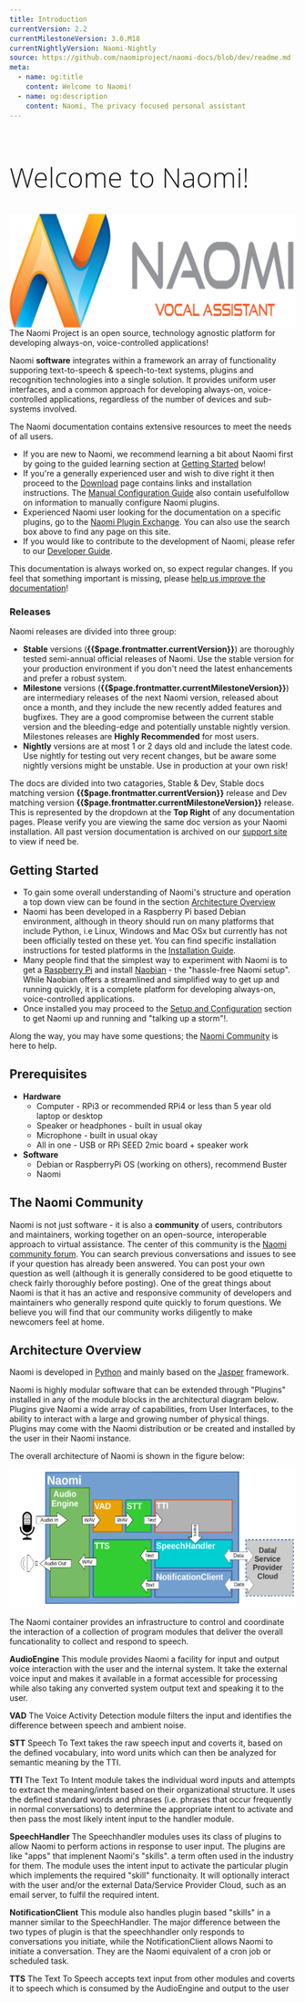 ```yaml
---
title: Introduction
currentVersion: 2.2 
currentMilestoneVersion: 3.0.M18
currentNightlyVersion: Naomi-Nightly
source: https://github.com/naomiproject/naomi-docs/blob/dev/readme.md
meta:
  - name: og:title
    content: Welcome to Naomi!
  - name: og:description
    content: Naomi, The privacy focused personal assistant
---
```


<h1 class="welcome">Welcome to Naomi!</h1>

<style>
@media (min-width: 720px) {
  .intro-logo {
    margin-left: 3rem; float: right;
  }
}
h1.welcome {
  font-family: 'Open Sans', sans-serif;
  font-weight: 300;
  font-size: 36pt;
}
</style>

<img src="./images/naomi-logo.png" width="600" height="200" class="intro-logo" />

The Naomi Project is an open source, technology agnostic platform for developing always-on, voice-controlled applications!

Naomi **software** integrates within a framework an array of functionality supporing text-to-speech & speech-to-text systems, plugins and recognition technologies into a single solution.
It provides uniform user interfaces, and a common approach for developing always-on, voice-controlled applications, regardless of the number of devices and sub-systems involved.

The Naomi documentation contains extensive resources to meet the needs of all users.   
- If you are new to Naomi, we recommend learning a bit about Naomi first by going to the guided learning section at [Getting Started](#getting-started) below!
- If you're a generally experienced user and wish to dive right it then proceed to the [Download](/download/) page contains links and installation instructions. The [Manual Configuration Guide](./configuration/) also contain usefulfollow on information to manually configure Naomi plugins. 
- Experienced Naomi user looking for the documentation on a specific plugins, go to the [Naomi Plugin Exchange](/plugins/). You can also use the search box above to find any page on this site.
- If you would like to contribute to the development of Naomi, please refer to our [Developer Guide](./developer/).

This documentation is always worked on, so expect regular changes. If you feel that something important is missing, please [help us improve the documentation](https://github.com/naomiproject/naomi-docs/blob/gh-pages/README.md#contributing-to-the-documentation)!</p>
### Releases
Naomi releases are divided into three group:
- **Stable** versions (**{{$page.frontmatter.currentVersion}}**) are thoroughly tested semi-annual official releases of Naomi. Use the stable version for your production environment if you don't need the latest enhancements and prefer a robust system.
- **Milestone** versions (**{{$page.frontmatter.currentMilestoneVersion}}**) are intermediary releases of the next Naomi version, released about once a month, and they include the new recently added features and bugfixes. They are a good compromise between the current stable version and the bleeding-edge and potentially unstable nightly version. Milestones releases are **Highly Recommended** for most users.
- **Nightly** versions are at most 1 or 2 days old and include the latest code. Use nightly for testing out very recent changes, but be aware some nightly versions might be unstable. Use in production at your own risk!

The docs are divided into two catagories, Stable & Dev, Stable docs matching version **{{$page.frontmatter.currentVersion}}** release and Dev matching version **{{$page.frontmatter.currentMilestoneVersion}}** release. This is represented by the dropdown at the **Top Right** of any documentation pages. Please verify you are viewing the same doc version as your Naomi installation. All past version documentation is archived on our [support site](https://support.projectnaomi.com/document/) to view if need be.


## Getting Started
- To gain some overall understanding of Naomi's structure and operation a top down view can be found in the section [Architecture Overview](#architecture-overview)  
- Naomi has been developed in a Raspberry Pi based Debian environment, although in theory should run on many platforms that include Python, i.e Linux, Windows and Mac OSx but currently has not been officially tested on these yet.
You can find specific installation instructions for tested platforms in the [Installation Guide](./installation/).
- Many people find that the simplest way to experiment with Naomi is to get a [Raspberry Pi](https://raspberrypi.org) and install [Naobian](./installation/naobian.html) - the "hassle-free Naomi setup".
While Naobian offers a streamlined and simplified way to get up and running quickly, it is a complete platform for developing always-on, voice-controlled applications.
- Once installed you may proceed to the [Setup and Configuration](./installation/setup.html) section to get Naomi up and running and "talking up a storm"!.

Along the way, you may have some questions; the [Naomi Community](#The-Naomi-Community) is here to help.

## Prerequisites
- **Hardware**
  - Computer - RPi3 or recommended RPi4 or less than 5 year old laptop or desktop
  - Speaker or headphones - built in usual okay 
  - Microphone - built in usual okay
  - All in one - USB or RPi SEED 2mic board + speaker work
- **Software**
  - Debian or RaspberryPi OS (working on others), recommend Buster
  - Naomi

## The Naomi Community

Naomi is not just software - it is also a **community** of users, contributors and maintainers, working together on an open-source, interoperable approach to virtual assistance.
The center of this community is the [Naomi community forum](https://support.projectnaomi.com).
You can search previous conversations and issues to see if your question has already been answered.
You can post your own question as well (although it is generally considered to be good etiquette to check fairly thoroughly before posting).
One of the great things about Naomi is that it has an active and responsive community of developers and maintainers who generally respond quite quickly to forum questions.
We believe you will find that our community works diligently to make newcomers feel at home.

## Architecture Overview

Naomi is developed in [Python](https://www.python.org/) and mainly based on the [Jasper](https://jasperproject.github.io/) framework.

Naomi is highly modular software that can be extended through "Plugins" installed in any of the module blocks in the architectural diagram below.
Plugins give Naomi a wide array of capabilities, from User Interfaces, to the ability to interact with a large and growing number of physical things.
Plugins may come with the Naomi distribution or be created and installed by the user in their Naomi instance.

The overall architecture of Naomi is shown in the figure below:

![distribution overview](./images/architecture.png "Overall Naomi Architectural View")  

The Naomi container provides an infrastructure to control and coordinate the interaction of a collection of program modules that deliver the overall funcationality to collect and respond to speech.

**AudioEngine** This module provides Naomi a facility for input and output voice interaction with the user and the internal system. It take the external voice input and makes it available in a format accessible for processing while also taking any converted system output text and speaking it to the user.

**VAD** The Voice Activity Detection module filters the input and identifies the difference between speech and ambient noise.

**STT** Speech To Text takes the raw speech input and coverts it, based on the defined vocabulary, into word units which can then be analyzed for semantic meaning by the TTI.

**TTI** The Text To Intent module takes the individual word inputs and attempts to extract the meaning/intent based on their organizational structure. It uses the defined standard words and phrases (i.e. phrases that occur frequently in normal conversations) to determine the appropriate intent to activate and then pass the most likely intent input to the handler module.

**SpeechHandler** The Speechhandler modules uses its class of plugins to allow Naomi to perform actions in response to user input. The plugins are like "apps" that implenent Naomi's "skills". a term often used in the industry for them. The module uses the intent input to activate the particular plugin which implements the required "skill" functionaity. It will optionally interact with the user and/or the external Data/Service Provider Cloud, such as an email server, to fulfil the required intent.

**NotificationClient** This module also handles plugin based "skills" in a manner similar to the SpeechHandler. The major difference between the two types of plugin is that the speechhandler only responds to conversations you initiate, while the NotificationClient allows Naomi to initiate a conversation. They are the Naomi equivalent of a cron job or scheduled task.

**TTS** The Text To Speech accepts text input from other modules and coverts it to speech which is consumed by the AudioEngine and output to the user

<DocPreviousVersions/>
<EditPageLink/>
